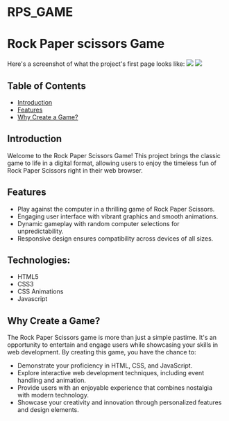 # RPS_GAME                                                                                     
# Rock Paper scissors Game
Here's a screenshot of what the project's first page looks like:
<img src="C:\Users\verma\Pictures\Screenshots\Pranjal.png"/>
<img src="C:\Users\verma\Pictures\Screenshots\RPS.pranjal.png"/>

## Table of Contents

- [Introduction](#introduction)
- [Features](#features)
- [Why Create a Game?](#why-create-a-Game)

## Introduction

Welcome to the Rock Paper Scissors Game! This project brings the classic game to life in a digital format, allowing users to enjoy the timeless fun of Rock Paper Scissors right in their web browser.

## Features

- Play against the computer in a thrilling game of Rock Paper Scissors.
- Engaging user interface with vibrant graphics and smooth animations.
- Dynamic gameplay with random computer selections for unpredictability.
- Responsive design ensures compatibility across devices of all sizes.

## Technologies:
* HTML5
* CSS3
* CSS Animations
* Javascript


## Why Create a Game?

The Rock Paper Scissors game is more than just a simple pastime. It's an opportunity to entertain and engage users while showcasing your skills in web development. By creating this game, you have the chance to:

- Demonstrate your proficiency in HTML, CSS, and JavaScript.
- Explore interactive web development techniques, including event handling and animation.
- Provide users with an enjoyable experience that combines nostalgia with modern technology.
- Showcase your creativity and innovation through personalized features and design elements.




